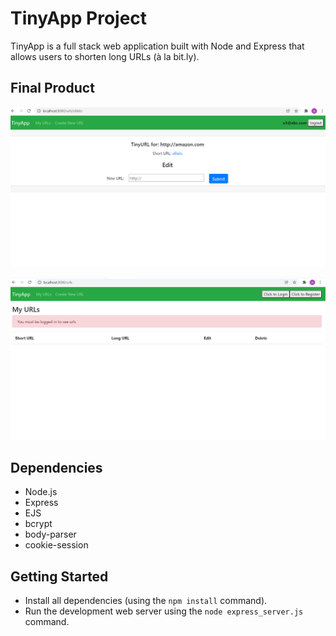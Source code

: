 # TinyApp Project

TinyApp is a full stack web application built with Node and Express that allows users to shorten long URLs (à la bit.ly).

## Final Product

!["screenshot of shortURLs page"](https://github.com/Biagogo7/tinyapp/blob/master/docs/shortURL-page.PNG?raw=true)

!["screenshot of URLs page"](https://github.com/Biagogo7/tinyapp/blob/master/docs/urls-page.PNG?raw=true)

## Dependencies

- Node.js
- Express
- EJS
- bcrypt
- body-parser
- cookie-session

## Getting Started

- Install all dependencies (using the `npm install` command).
- Run the development web server using the `node express_server.js` command.